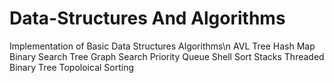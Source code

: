 # Data-Structures And Algorithms 
Implementation of Basic Data Structures Algorithms\n 
AVL Tree 
Hash Map
Binary Search Tree
Graph Search
Priority Queue
Shell Sort
Stacks
Threaded Binary Tree
Topoloical Sorting 


